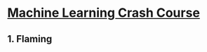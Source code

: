 # [Machine Learning Crash Course](https://developers.google.com/machine-learning/crash-course)

## 1. Flaming
